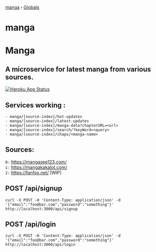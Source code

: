 [manga](README.md) › [Globals](globals.md)

# manga

# Manga
## A microservice for latest manga from various sources.

[![Heroku App Status](https://heroku-shields.herokuapp.com/manganode)](https://manganode.herokuapp.com)

## Services working :

```
- manga/[source-index]/hot-updates
- manga/[source-index]/latest-updates
- manga/[source-index]/manga-data?chapterURL=<url>
- manga/[source-index]/search/?keyWord=<query>
- manga/[source-index]/chaps/<manga-name>

```

## Sources:

`0:` https://mangasee123.com/  
`1:` https://mangakakalot.com/  
`2:` https://fanfox.net/ [WIP]

## POST /api/signup

```curl -X POST -H 'Content-Type: application/json' -d '{"email":"foo@bar.com","password":"something"}' http://localhost:3000/api/signup```

## POST /api/login

```curl -X POST -H 'Content-Type: application/json' -d '{"email":"foo@bar.com","password":"something"}' http://localhost:3000/api/login```
